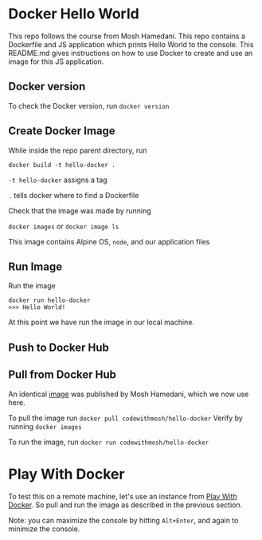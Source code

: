 # Docker Hello World

This repo follows the course from Mosh Hamedani. This repo contains a Dockerfile and JS application which prints Hello World to the console. This README.md gives instructions on how to use Docker to create and use an image for this JS application.

## Docker version

To check the Docker version, run `docker version`

## Create Docker Image

While inside the repo parent directory, run

`docker build -t hello-docker .`

`-t hello-docker` assigns a tag

`.` tells docker where to find a Dockerfile

Check that the image was made by running

`docker images` or `docker image ls`

This image contains Alpine OS, `node`, and our application files

## Run Image

Run the image

```Shell
docker run hello-docker
>>> Hello World!
```

At this point we have run the image in our local machine.

## Push to Docker Hub

## Pull from Docker Hub

An identical [image](https://hub.docker.com/r/codewithmosh/hello-docker) was published by Mosh Hamedani, which we now use here.

To pull the image run `docker pull codewithmosh/hello-docker`
Verify by running `docker images`

To run the image, run `docker run codewithmosh/hello-docker`

# Play With Docker

To test this on a remote machine, let's use an instance from [Play With Docker](https://www.docker.com/play-with-docker/). So pull and run the image as described in the previous section.

Note: you can maximize the console by hitting `Alt+Enter`, and again to minimize the console.
